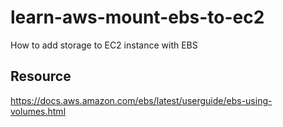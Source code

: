 # learn-aws-mount-ebs-to-ec2
How to add storage to EC2 instance with EBS

## Resource
https://docs.aws.amazon.com/ebs/latest/userguide/ebs-using-volumes.html
